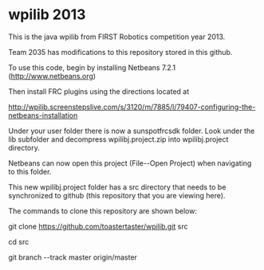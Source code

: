 wpilib 2013
======

This is the java wpilib from FIRST Robotics competition year 2013.

Team 2035 has modifications to this repository stored in this github.

To use this code, begin by installing Netbeans 7.2.1 (http://www.netbeans.org)

Then install FRC plugins using the directions located at 

http://wpilib.screenstepslive.com/s/3120/m/7885/l/79407-configuring-the-netbeans-installation

Under your user folder there is now a sunspotfrcsdk folder.  Look under the lib subfolder and decompress wpilibj.project.zip into wpilibj.project directory.

Netbeans can now open this project (File--Open Project) when navigating to this folder.

This new wpilibj.project folder has a src directory that needs to be synchronized to github (this repository that you are viewing here).

The commands to clone this repository are shown below:

git clone https://github.com/toastertaster/wpilib.git src

cd src

git branch --track master origin/master


